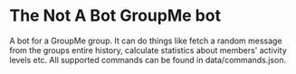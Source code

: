 # The Not A Bot GroupMe bot

A bot for a GroupMe group. It can do things like fetch a random message from the groups entire history, calculate statistics about members' activity levels etc. All supported commands can be found in data/commands.json.
